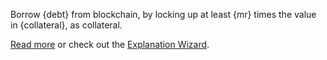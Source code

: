Borrow {debt} from blockchain, by locking up at least {mr} times the value in {collateral}, as collateral.   

[Read more](dex/margin) or check out the [Explanation Wizard](/borrow).
